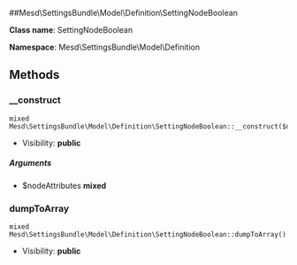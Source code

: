 ##Mesd\SettingsBundle\Model\Definition\SettingNodeBoolean






**Class name**: SettingNodeBoolean

**Namespace**: Mesd\SettingsBundle\Model\Definition











Methods
-------


### __construct

    mixed Mesd\SettingsBundle\Model\Definition\SettingNodeBoolean::__construct($nodeAttributes)





* Visibility: **public**


##### Arguments
* $nodeAttributes **mixed**



### dumpToArray

    mixed Mesd\SettingsBundle\Model\Definition\SettingNodeBoolean::dumpToArray()





* Visibility: **public**



